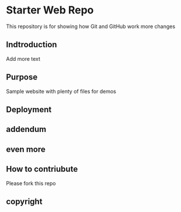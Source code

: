 # Starter Web Repo
This repository is for showing how Git and GitHub work
more changes

## Indtroduction

Add more text

## Purpose

Sample website with plenty of files for demos

## Deployment

## addendum

## even more

## How to contriubute

Please fork this repo

## copyright
